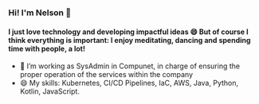 ### Hi! I'm Nelson 👋
#### I just love technology and developing impactful ideas 😄 But of course I think everything is important: I enjoy meditating, dancing and spending time with people, a lot!


- 🔭 I’m  working as SysAdmin in Compunet, in charge of ensuring the proper operation of the services within the company
- 😄 My skills: Kubernetes, CI/CD Pipelines, IaC, AWS, Java, Python, Kotlin, JavaScript.

